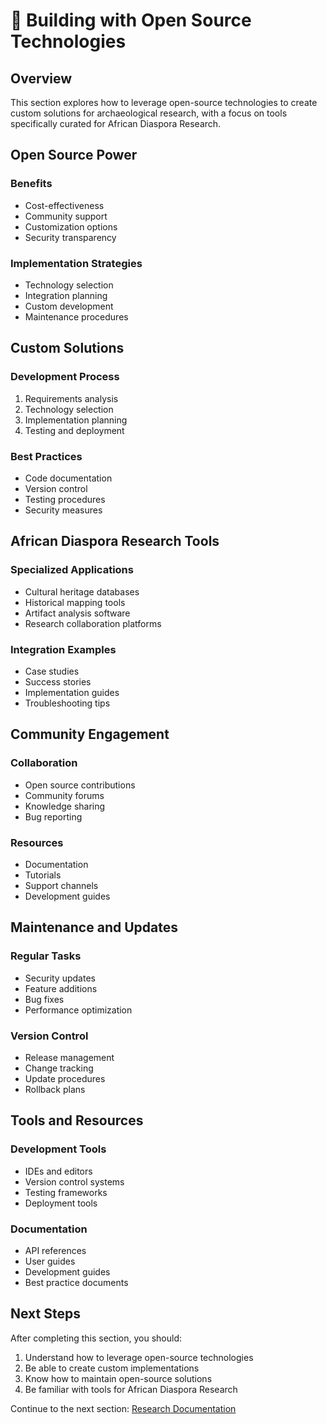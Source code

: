# 🔧 Building with Open Source Technologies

## Overview

This section explores how to leverage open-source technologies to create custom solutions for archaeological research, with a focus on tools specifically curated for African Diaspora Research.

## Open Source Power

### Benefits
- Cost-effectiveness
- Community support
- Customization options
- Security transparency

### Implementation Strategies
- Technology selection
- Integration planning
- Custom development
- Maintenance procedures

## Custom Solutions

### Development Process
1. Requirements analysis
2. Technology selection
3. Implementation planning
4. Testing and deployment

### Best Practices
- Code documentation
- Version control
- Testing procedures
- Security measures

## African Diaspora Research Tools

### Specialized Applications
- Cultural heritage databases
- Historical mapping tools
- Artifact analysis software
- Research collaboration platforms

### Integration Examples
- Case studies
- Success stories
- Implementation guides
- Troubleshooting tips

## Community Engagement

### Collaboration
- Open source contributions
- Community forums
- Knowledge sharing
- Bug reporting

### Resources
- Documentation
- Tutorials
- Support channels
- Development guides

## Maintenance and Updates

### Regular Tasks
- Security updates
- Feature additions
- Bug fixes
- Performance optimization

### Version Control
- Release management
- Change tracking
- Update procedures
- Rollback plans

## Tools and Resources

### Development Tools
- IDEs and editors
- Version control systems
- Testing frameworks
- Deployment tools

### Documentation
- API references
- User guides
- Development guides
- Best practice documents

## Next Steps

After completing this section, you should:
1. Understand how to leverage open-source technologies
2. Be able to create custom implementations
3. Know how to maintain open-source solutions
4. Be familiar with tools for African Diaspora Research

Continue to the next section: [Research Documentation](../professionals/research.md) 